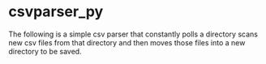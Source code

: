 # csvparser_py

The following is a simple csv parser that constantly polls a directory scans new csv files from that directory and then moves those files into a new directory to be saved.

